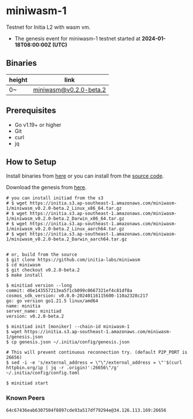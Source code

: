 # miniwasm-1

Testnet for Initia L2 with wasm vm.

- The genesis event for miniwasm-1 testnet started at **2024-01-18T08:00:00Z (UTC)**

## Binaries

| height  | link  |
| ------- | ----- |
| 0~      | [miniwasm@v0.2.0-beta.2](https://github.com/initia-labs/miniwasm/releases/tag/v0.2.0-beta.2) |

## Prerequisites

- Go v1.19+ or higher
- Git
- curl
- jq

## How to Setup

Install binaries from [here](./binaries/) or you can install from the [source code](https://github.com/initia-labs/miniwasm).

Download the genesis from [here](https://initia.s3.ap-southeast-1.amazonaws.com/miniwasm-1/genesis.json).

```shell
# you can install initiad from the s3
# $ wget https://initia.s3.ap-southeast-1.amazonaws.com/miniwasm-1/miniwasm_v0.2.0-beta.2_Linux_x86_64.tar.gz
# $ wget https://initia.s3.ap-southeast-1.amazonaws.com/miniwasm-1/miniwasm_v0.2.0-beta.2_Darwin_x86_64.tar.gz 
# $ wget https://initia.s3.ap-southeast-1.amazonaws.com/miniwasm-1/miniwasm_v0.2.0-beta.2_Linux_aarch64.tar.gz 
# $ wget https://initia.s3.ap-southeast-1.amazonaws.com/miniwasm-1/miniwasm_v0.2.0-beta.2_Darwin_aarch64.tar.gz


# or, build from the source
$ git clone https://github.com/initia-labs/miniwasm
$ cd miniwasm
$ git checkout v0.2.0-beta.2
$ make install

$ minitiad version --long
commit: d6e143557213ea5f1cb099c0667321ef4c81df8a
cosmos_sdk_version: v0.0.0-20240116115600-110a2328c217
go: go version go1.21.5 linux/amd64
name: minitia
server_name: minitiad
version: v0.2.0-beta.2

$ minitiad init [moniker] --chain-id miniwasm-1
$ wget https://initia.s3.ap-southeast-1.amazonaws.com/miniwasm-1/genesis.json
$ cp genesis.json ~/.initia/config/genesis.json

# This will prevent continuous reconnection try. (default P2P_PORT is 26656)
$ sed -i -e 's/external_address = \"\"/external_address = \"'$(curl httpbin.org/ip | jq -r .origin)':26656\"/g' ~/.initia/config/config.toml

$ minitiad start
```

### Known Peers

```sh
64c67436eab6307504f8897cde93a517df79294e@34.126.113.169:26656
```
